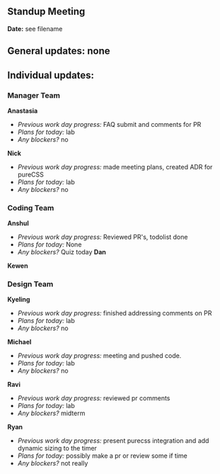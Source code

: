 ## Standup Meeting  
**Date:**  see filename

## General updates:  none
 

## Individual updates:  

### Manager Team  
**Anastasia**  
+ *Previous work day progress:*
FAQ submit and comments for PR
+ *Plans for today:*
lab
+ *Any blockers?*
no
 
**Nick**  
+ *Previous work day progress:* made meeting plans, created ADR for pureCSS
+ *Plans for today:* lab
+ *Any blockers?* no

### Coding Team  

**Anshul**  
+ *Previous work day progress:*
Reviewed PR's, todolist done
+ *Plans for today:*
None
+ *Any blockers?*
Quiz today
**Dan**  

**Kewen**  

### Design Team  

**Kyeling**  
+ *Previous work day progress:* finished addressing comments on PR
+ *Plans for today:* lab
+ *Any blockers?* no

**Michael**  
+ *Previous work day progress:* meeting and pushed code.
+ *Plans for today:* lab
+ *Any blockers?* no

**Ravi**  
+ *Previous work day progress:*
reviewed pr comments
+ *Plans for today:* lab
+ *Any blockers?* midterm

**Ryan**  
+ *Previous work day progress:*
present purecss integration and add dynamic sizing to the timer
+ *Plans for today:*
possibly make a pr or review some if time
+ *Any blockers?* not really
